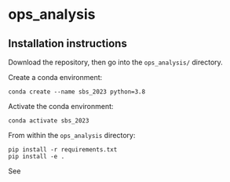 # ops_analysis

## Installation instructions
Download the repository, then go into the `ops_analysis/` directory.

Create a conda environment:
```
conda create --name sbs_2023 python=3.8
```

Activate the conda environment:
```
conda activate sbs_2023
```

From within the `ops_analysis` directory:
```
pip install -r requirements.txt
pip install -e .
```

See 
